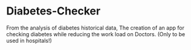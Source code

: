 # Diabetes-Checker
From the analysis of diabetes historical data, The creation of an app for checking diabetes while reducing the work load on Doctors. (Only to be used in hospitals!)
